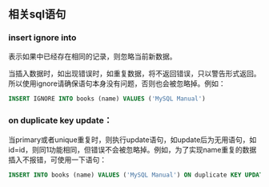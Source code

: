 ## 相关sql语句

### insert ignore into
表示如果中已经存在相同的记录，则忽略当前新数据。

当插入数据时，如出现错误时，如重复数据，将不返回错误，只以警告形式返回。所以使用ignore请确保语句本身没有问题，否则也会被忽略掉。例如：

```sql
INSERT IGNORE INTO books (name) VALUES ('MySQL Manual')
```

### on duplicate key update：

当primary或者unique重复时，则执行update语句，如update后为无用语句，如id=id，则同1功能相同，但错误不会被忽略掉。例如，为了实现name重复的数据插入不报错，可使用一下语句：

```sql
INSERT INTO books (name) VALUES ('MySQL Manual') ON duplicate KEY UPDATE id = id
```
